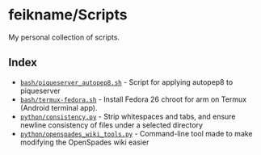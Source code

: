 # feikname/Scripts
My personal collection of scripts.

## Index
 * [`bash/piqueserver_autopep8.sh`](bash/piqueserver_autopep8.sh) - Script for applying autopep8 to piqueserver
 * [`bash/termux-fedora.sh`](bash/termux-fedora.sh) - Install Fedora 26 chroot for arm on Termux (Android terminal app).
 * [`python/consistency.py`](python/consistency.py) - Strip whitespaces and tabs, and ensure newline consistency of files under a selected directory
 * [`python/openspades_wiki_tools.py`](python/openspades_wiki_tools.py) - Command-line tool made to make modifying the OpenSpades wiki easier

